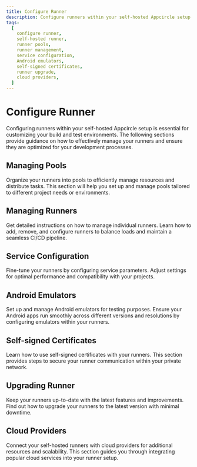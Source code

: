 ```yaml
---
title: Configure Runner
description: Configure runners within your self-hosted Appcircle setup to optimize your build and test environments. Learn how to manage pools, runners, services, Android emulators, and more.
tags:
  [
    configure runner,
    self-hosted runner,
    runner pools,
    runner management,
    service configuration,
    Android emulators,
    self-signed certificates,
    runner upgrade,
    cloud providers,
  ]
---
```


# Configure Runner

Configuring runners within your self-hosted Appcircle setup is essential for customizing your build and test environments. The following sections provide guidance on how to effectively manage your runners and ensure they are optimized for your development processes.

## Managing Pools

Organize your runners into pools to efficiently manage resources and distribute tasks. This section will help you set up and manage pools tailored to different project needs or environments.

## Managing Runners

Get detailed instructions on how to manage individual runners. Learn how to add, remove, and configure runners to balance loads and maintain a seamless CI/CD pipeline.

## Service Configuration

Fine-tune your runners by configuring service parameters. Adjust settings for optimal performance and compatibility with your projects.

## Android Emulators

Set up and manage Android emulators for testing purposes. Ensure your Android apps run smoothly across different versions and resolutions by configuring emulators within your runners.

## Self-signed Certificates

Learn how to use self-signed certificates with your runners. This section provides steps to secure your runner communication within your private network.

## Upgrading Runner

Keep your runners up-to-date with the latest features and improvements. Find out how to upgrade your runners to the latest version with minimal downtime.

## Cloud Providers

Connect your self-hosted runners with cloud providers for additional resources and scalability. This section guides you through integrating popular cloud services into your runner setup.
